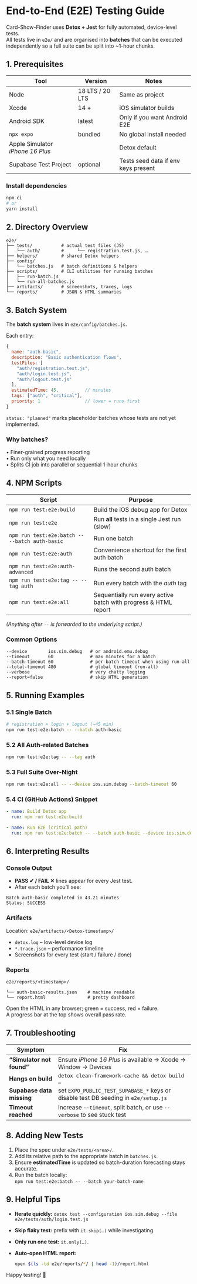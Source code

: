 # End-to-End (E2E) Testing Guide

Card-Show-Finder uses **Detox + Jest** for fully automated, device-level tests.  
All tests live in `e2e/` and are organised into **batches** that can be executed independently so a full suite can be split into ~1-hour chunks.

## 1. Prerequisites

| Tool | Version | Notes |
| ---- | ------- | ----- |
| Node | 18 LTS / 20 LTS | Same as project |
| Xcode | 14 + | iOS simulator builds |
| Android SDK | latest | Only if you want Android E2E |
| `npx expo` | bundled | No global install needed |
| Apple Simulator *iPhone 16 Plus* | | Detox default |
| Supabase Test Project | optional | Tests seed data if env keys present |

### Install dependencies

```bash
npm ci
# or
yarn install
```

## 2. Directory Overview

```
e2e/
├── tests/           # actual test files (JS)
│   └── auth/        #     └── registration.test.js, …
├── helpers/         # shared Detox helpers
├── config/
│   └── batches.js   # batch definitions & helpers
├── scripts/         # CLI utilities for running batches
│   ├── run-batch.js
│   └── run-all-batches.js
├── artifacts/       # screenshots, traces, logs
└── reports/         # JSON & HTML summaries
```

## 3. Batch System

The **batch system** lives in `e2e/config/batches.js`.

Each entry:

```js
{
  name: "auth-basic",
  description: "Basic authentication flows",
  testFiles: [
    "auth/registration.test.js",
    "auth/login.test.js",
    "auth/logout.test.js"
  ],
  estimatedTime: 45,          // minutes
  tags: ["auth", "critical"],
  priority: 1                 // lower = runs first
}
```

`status: "planned"` marks placeholder batches whose tests are not yet implemented.

### Why batches?

• Finer-grained progress reporting  
• Run only what you need locally  
• Splits CI job into parallel or sequential 1-hour chunks

## 4. NPM Scripts

| Script | Purpose |
| ------ | ------- |
| `npm run test:e2e:build` | Build the iOS debug app for Detox |
| `npm run test:e2e` | Run **all** tests in a single Jest run (slow) |
| `npm run test:e2e:batch -- --batch auth-basic` | Run one batch |
| `npm run test:e2e:auth` | Convenience shortcut for the first auth batch |
| `npm run test:e2e:auth-advanced` | Runs the second auth batch |
| `npm run test:e2e:tag -- --tag auth` | Run every batch with the *auth* tag |
| `npm run test:e2e:all` | Sequentially run every active batch with progress & HTML report |

*(Anything after `--` is forwarded to the underlying script.)*

### Common Options

```
--device        ios.sim.debug   # or android.emu.debug
--timeout       60              # max minutes for a batch
--batch-timeout 60              # per-batch timeout when using run-all
--total-timeout 480             # global timeout (run-all)
--verbose                       # very chatty logging
--report=false                  # skip HTML generation
```

## 5. Running Examples

### 5.1 Single Batch

```bash
# registration + login + logout (~45 min)
npm run test:e2e:batch -- --batch auth-basic
```

### 5.2 All Auth-related Batches

```bash
npm run test:e2e:tag -- --tag auth
```

### 5.3 Full Suite Over-Night

```bash
npm run test:e2e:all -- --device ios.sim.debug --batch-timeout 60
```

### 5.4 CI (GitHub Actions) Snippet

```yaml
- name: Build Detox app
  run: npm run test:e2e:build

- name: Run E2E (critical path)
  run: npm run test:e2e:batch -- --batch auth-basic --device ios.sim.debug --timeout 60
```

## 6. Interpreting Results

### Console Output

* **PASS ✔︎ / FAIL ✕** lines appear for every Jest test.
* After each batch you’ll see:

```
Batch auth-basic completed in 43.21 minutes
Status: SUCCESS
```

### Artifacts

Location: `e2e/artifacts/<Detox-timestamp>/`

* `detox.log` – low-level device log
* `*.trace.json` – performance timeline
* Screenshots for every test (start / failure / done)

### Reports

`e2e/reports/<timestamp>/`

```
└── auth-basic-results.json    # machine readable
└── report.html                # pretty dashboard
```

Open the HTML in any browser; green = success, red = failure.  
A progress bar at the top shows overall pass rate.

## 7. Troubleshooting

| Symptom | Fix |
| ------- | --- |
| **“Simulator not found”** | Ensure *iPhone 16 Plus* is available → Xcode → Window → Devices |
| **Hangs on build** | `detox clean-framework-cache && detox build …` |
| **Supabase data missing** | set `EXPO_PUBLIC_TEST_SUPABASE_*` keys or disable test DB seeding in `e2e/setup.js` |
| **Timeout reached** | Increase `--timeout`, split batch, or use `--verbose` to see stuck test |

## 8. Adding New Tests

1. Place the spec under `e2e/tests/<area>/`.
2. Add its relative path to the appropriate batch in `batches.js`.
3. Ensure **estimatedTime** is updated so batch-duration forecasting stays accurate.
4. Run the batch locally:  
   `npm run test:e2e:batch -- --batch your-batch-name`

## 9. Helpful Tips

* **Iterate quickly:** `detox test --configuration ios.sim.debug --file e2e/tests/auth/login.test.js`
* **Skip flaky test:** prefix with `it.skip(…)` while investigating.
* **Only run one test:** `it.only(…)`.
* **Auto-open HTML report:**  

  ```bash
  open $(ls -td e2e/reports/*/ | head -1)/report.html
  ```

Happy testing! 🚀
